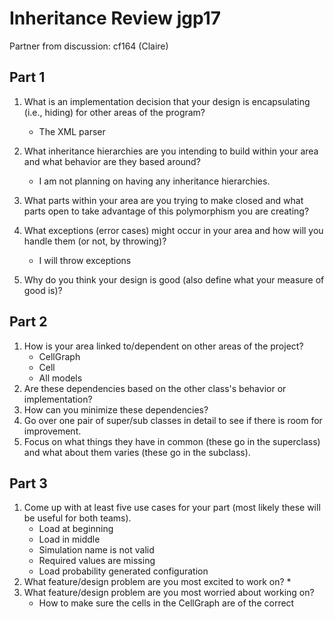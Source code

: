 # Inheritance Review jgp17
Partner from discussion: cf164 (Claire)
## Part 1
1. What is an implementation decision that your design is encapsulating 
(i.e., hiding) for other areas of the program?
    * The XML parser 
2. What inheritance hierarchies are you intending to build within your area
 and what behavior are they based around?
    * I am not planning on having any inheritance hierarchies.
3. What parts within your area are you trying to make closed and what parts
 open to take advantage of this polymorphism you are creating?
 
4. What exceptions (error cases) might occur in your area and how will you handle them (or not, by throwing)?
    * I  will throw exceptions
5. Why do you think your design is good (also define what your measure of good is)?
## Part 2
1. How is your area linked to/dependent on other areas of the project?
    * CellGraph
    * Cell
    * All models
2. Are these dependencies based on the other class's behavior or implementation?
3. How can you minimize these dependencies?
4. Go over one pair of super/sub classes in detail to see if there is room for improvement. 
5. Focus on what things they have in common (these go in the superclass) and what about them varies (these go in the subclass).
## Part 3
1. Come up with at least five use cases for your part (most likely these will be useful for both teams).
    * Load at beginning 
    * Load in middle
    * Simulation name is not valid
    * Required values are missing
    * Load probability generated configuration
2. What feature/design problem are you most excited to work on?
    *  
3. What feature/design problem are you most worried about working on?
    * How to make sure the cells in the CellGraph are of the correct
